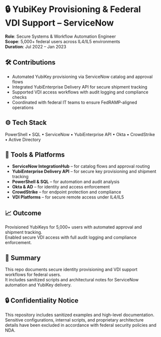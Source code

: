 # 🔒 YubiKey Provisioning & Federal VDI Support – ServiceNow

**Role**: Secure Systems & Workflow Automation Engineer  
**Scope**: 5,000+ federal users across IL4/IL5 environments  
**Duration**: Jul 2022 – Jan 2023

## 🛠️ Contributions
- Automated YubiKey provisioning via ServiceNow catalog and approval flows  
- Integrated YubiEnterprise Delivery API for secure shipment tracking  
- Supported VDI access workflows with audit logging and compliance checks  
- Coordinated with federal IT teams to ensure FedRAMP-aligned operations

## ⚙️ Tech Stack
PowerShell • SQL • ServiceNow • YubiEnterprise API • Okta • CrowdStrike • Active Directory

## 🧰 Tools & Platforms
- **ServiceNow IntegrationHub** – for catalog flows and approval routing  
- **YubiEnterprise Delivery API** – for secure key provisioning and shipment tracking  
- **PowerShell & SQL** – for automation and audit analysis  
- **Okta & AD** – for identity and access enforcement  
- **CrowdStrike** – for endpoint protection and compliance  
- **VDI Platforms** – for secure remote access under IL4/IL5

## 📈 Outcome
Provisioned YubiKeys for 5,000+ users with automated approval and shipment tracking.  
Enabled secure VDI access with full audit logging and compliance enforcement.

## 📘 Summary
This repo documents secure identity provisioning and VDI support workflows for federal users.  
It includes sanitized scripts and architectural notes for ServiceNow automation and YubiKey delivery.

## 🔒 Confidentiality Notice
This repository includes sanitized examples and high-level documentation.  
Sensitive configurations, internal scripts, and proprietary architecture details have been excluded in accordance with federal security policies and NDA.
